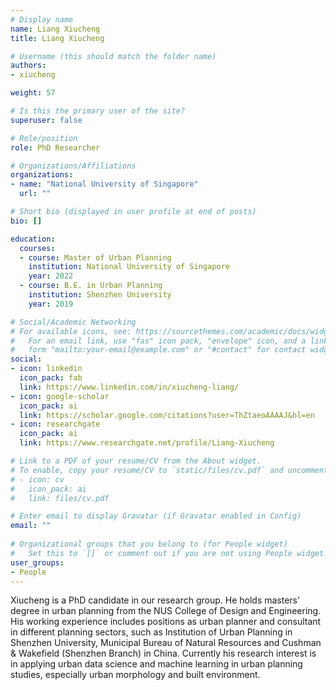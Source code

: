 ```yaml
---
# Display name
name: Liang Xiucheng
title: Liang Xiucheng

# Username (this should match the folder name)
authors:
- xiucheng

weight: 57

# Is this the primary user of the site?
superuser: false

# Role/position
role: PhD Researcher

# Organizations/Affiliations
organizations:
- name: "National University of Singapore"
  url: ""

# Short bio (displayed in user profile at end of posts)
bio: []

education:
  courses:
  - course: Master of Urban Planning
    institution: National University of Singapore
    year: 2022
  - course: B.E. in Urban Planning
    institution: Shenzhen University
    year: 2019

# Social/Academic Networking
# For available icons, see: https://sourcethemes.com/academic/docs/widgets/#icons
#   For an email link, use "fas" icon pack, "envelope" icon, and a link in the
#   form "mailto:your-email@example.com" or "#contact" for contact widget.
social:
- icon: linkedin
  icon_pack: fab
  link: https://www.linkedin.com/in/xiucheng-liang/
- icon: google-scholar
  icon_pack: ai
  link: https://scholar.google.com/citations?user=ThZtaeoAAAAJ&hl=en
- icon: researchgate
  icon_pack: ai
  link: https://www.researchgate.net/profile/Liang-Xiucheng

# Link to a PDF of your resume/CV from the About widget.
# To enable, copy your resume/CV to `static/files/cv.pdf` and uncomment the lines below.  
# - icon: cv
#   icon_pack: ai
#   link: files/cv.pdf

# Enter email to display Gravatar (if Gravatar enabled in Config)
email: ""
  
# Organizational groups that you belong to (for People widget)
#   Set this to `[]` or comment out if you are not using People widget.  
user_groups:
- People
---
```


Xiucheng is a PhD candidate in our research group.
He holds masters' degree in urban planning from the NUS College of Design and Engineering.
His working experience includes positions as urban planner and consultant in different planning sectors, such as Institution of Urban Planning in Shenzhen University, Municipal Bureau of Natural Resources and Cushman & Wakefield (Shenzhen Branch) in China.
Currently his research interest is in applying urban data science and machine learning in urban planning studies, especially urban morphology and built environment.
